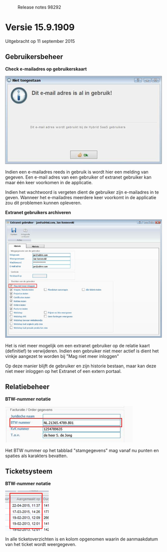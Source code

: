 <properties>
	<page>
		<title>Versie 15.9.1909</title>
	</page>
	<menu>
		<position>Release notes</position>
		<title>Versie 15.9.1909 (11-09-2015)</title>
		<sort>98292</sort>
	</menu>
</properties>


# Versie 15.9.1909 #
Uitgebracht op 11 september 2015


## Gebruikersbeheer ##

<div class="tag-update"></div>

**Check e-mailadres op gebruikerskaart**

![](images/e-mailadres_check.jpg)

Indien een e-mailadres reeds in gebruik is wordt hier een melding van gegeven. Een e-mail adres van een gebruiker of extranet gebruiker kan maar één keer voorkomen in de applicatie. 

Indien het wachtwoord is vergeten dient de gebruiker zijn e-mailadres in te geven. Wanneer het e-mailadres meerdere keer voorkomt in de applicatie zou dit problemen kunnen opleveren.


<div class="tag-fix"></div>

**Extranet gebruikers archiveren**


![](images/gebruiker_archiveren.jpg)

Het is niet meer mogelijk om een extranet gebruiker op de relatie kaart (definitief) te verwijderen. Indien een gebruiker niet meer actief is dient het vinkje aangezet te worden bij "Mag niet meer inloggen"

Op deze manier blijft de gebruiker en zijn historie bestaan, maar kan deze niet meer inloggen op het Extranet of een extern portaal.

## Relatiebeheer ##

<div class="tag-update"></div>

**BTW-nummer notatie**

![](images/btw_nummer.jpg)

Het BTW nummer op het tabblad "stamgegevens" mag vanaf nu punten en spaties als karakters bevatten.

## Ticketsysteem ##

<div class="tag-update"></div>

**BTW-nummer notatie**

![](images/aangemaakt_op.jpg)

In alle ticketoverzichten is en kolom opgenomen waarin de aanmaakdatum van het ticket wordt weergegeven.